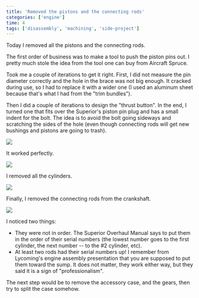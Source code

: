 ```yaml
---
title: 'Removed the pistons and the connecting rods'
categories: ['engine']
time: 4
tags: ['disassembly', 'machining', 'side-project']
---
```


Today I removed all the pistons and the connecting rods.

<!-- more -->

The first order of business was to make a tool to push the piston pins out. I pretty much stole the idea from the tool one can buy from Aircraft Spruce. 

Took me a couple of iterations to get it right. First, I did not measure the pin diameter correctly and the hole in the brace was not big enough. It cracked during use, so I had to replace it with a wider one (I used an aluminum sheet because that's what I had from the "trim bundles"). 

Then I did a couple of iterations to design the "thrust button". In the end, I turned one that fits over the Superior's piston pin plug and has a small indent for the bolt. The idea is to avoid the bolt going sideways and scratching the sides of the hole (even though connecting rods will get new bushings and pistons are going to trash).

![](0-piston-pin-removal-tool.jpeg)

It worked perfectly.

![](1-piston-removed.jpeg)

I removed all the cylinders.

![](2-cylinders-removed.jpeg)

Finally, I removed the connecting rods from the crankshaft.

![](3-connecting-rods.jpeg)

I noticed two things:
* They were not in order. The Superior Overhaul Manual says to put them in the order of their serial numbers (the lowest number goes to the first cylinder, the next number -- to the #2 cylinder, etc).
* At least two rods had their serial numbers up! I remember from Lycoming's engine assembly presentation that you are supposed to put them toward the sump. It does not matter, they work either way, but they said it is a sign of "professionalism".

The next step would be to remove the accessory case, and the gears, then try to split the case somehow.